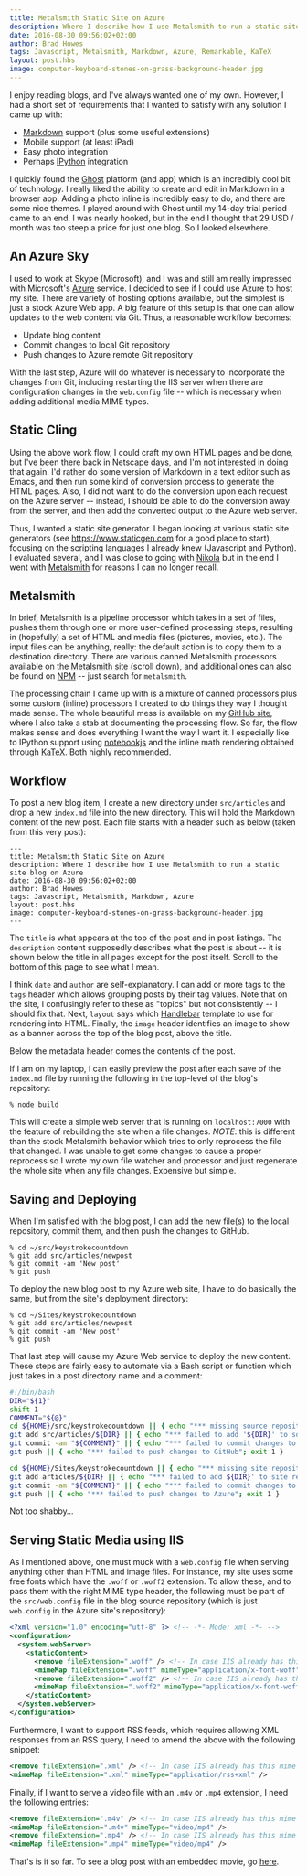 ```yaml
---
title: Metalsmith Static Site on Azure
description: Where I describe how I use Metalsmith to run a static site blog on Azure
date: 2016-08-30 09:56:02+02:00
author: Brad Howes
tags: Javascript, Metalsmith, Markdown, Azure, Remarkable, KaTeX
layout: post.hbs
image: computer-keyboard-stones-on-grass-background-header.jpg
---
```


I enjoy reading blogs, and I've always wanted one of my own. However, I had a short set of requirements that I
wanted to satisfy with any solution I came up with:

* [Markdown](https://daringfireball.net/projects/markdown/) support (plus some useful extensions)
* Mobile support (at least iPad)
* Easy photo integration
* Perhaps [IPython](https://ipython.org/index.html) integration

I quickly found the [Ghost](http://ghost.org) platform (and app) which is an incredibly cool bit of technology.
I really liked the ability to create and edit in Markdown in a browser app. Adding a photo inline is incredibly
easy to do, and there are some nice themes. I played around with Ghost until my 14-day trial period came to an
end. I was nearly hooked, but in the end I thought that 29 USD / month was too steep a price for just one blog.
So I looked elsewhere.

## An Azure Sky

I used to work at Skype (Microsoft), and I was and still am really impressed with Microsoft's
[Azure](http://azure.microsoft.com) service. I decided to see if I could use Azure to host my site. There are
variety of hosting options available, but the simplest is just a stock Azure Web app. A big feature of this
setup is that one can allow updates to the web content via Git. Thus, a reasonable workflow becomes:

* Update blog content
* Commit changes to local Git repository
* Push changes to Azure remote Git repository

With the last step, Azure will do whatever is necessary to incorporate the changes from Git, including
restarting the IIS server when there are configuration changes in the `web.config` file -- which is necessary
when adding additional media MIME types.

## Static Cling

Using the above work flow, I could craft my own HTML pages and be done, but I've been there back in Netscape
days, and I'm not interested in doing that again. I'd rather do some version of Markdown in a text editor such
as Emacs, and then run some kind of conversion process to generate the HTML pages. Also, I did not want to do
the conversion upon each request on the Azure server -- instead, I should be able to do the conversion away from
the server, and then add the converted output to the Azure web server.

Thus, I wanted a static site generator. I began looking at various static site generators (see
https://www.staticgen.com for a good place to start), focusing on the scripting languages I already knew
(Javascript and Python). I evaluated several, and I was close to going with [Nikola](http://www.getnikola.com)
but in the end I went with [Metalsmith](http://metalsmith.io) for reasons I can no longer recall.

## Metalsmith

In brief, Metalsmith is a pipeline processor which takes in a set of files, pushes them through one or more
user-defined processing steps, resulting in (hopefully) a set of HTML and media files (pictures, movies, etc.).
The input files can be anything, really: the default action is to copy them to a destination directory. There
are various canned Metalsmith processors available on the [Metalsmith site](http://metalsmith.io) (scroll down),
and additional ones can also be found on [NPM](https://www.npmjs.com/search?q=metalsmith) -- just search for
`metalsmith`.

The processing chain I came up with is a mixture of canned processors plus some custom (inline) processors I
created to do things they way I thought made sense. The whole beautiful mess is available on my
[GitHub site](https://github.com/bradhowes/keystrokecountdown), where I also take a stab at documenting the
processing flow. So far, the flow makes sense and does everything I want the way I want it. I especially like to
IPython support using [notebookjs](https://github.com/jsvine/notebookjs) and the inline math rendering obtained
through [KaTeX](https://github.com/Khan/KaTeX). Both highly recommended.

## Workflow

To post a new blog item, I create a new directory under `src/articles` and drop a new `index.md` file into the
new directory. This will hold the Markdown content of the new post. Each file starts with a header such as below
(taken from this very post):

```text
---
title: Metalsmith Static Site on Azure
description: Where I describe how I use Metalsmith to run a static site blog on Azure
date: 2016-08-30 09:56:02+02:00
author: Brad Howes
tags: Javascript, Metalsmith, Markdown, Azure
layout: post.hbs
image: computer-keyboard-stones-on-grass-background-header.jpg
---
```

The `title` is what appears at the top of the post and in post listings. The `description` content supposedly
describes what the post is about -- it is shown below the title in all pages except for the post itself.
Scroll to the bottom of this page to see what I mean.

I think `date` and `author` are self-explanatory. I can add or more tags to the `tags` header which allows
grouping posts by their tag values. Note that on the site, I confusingly refer to these as "topics" but not
consistently -- I should fix that. Next, `layout` says which [Handlebar](http://handlebarsjs.com) template to
use for rendering into HTML. Finally, the `image` header identifies an image to show as a banner across the top
of the blog post, above the title.

Below the metadata header comes the contents of the post.

If I am on my laptop, I can easily preview the post after each save of the `index.md` file by running the
following in the top-level of the blog's repository:

```console
% node build
```

This will create a simple web server that is running on `localhost:7000` with the feature of rebuilding the site
when a file changes. *NOTE*: this is different than the stock Metalsmith behavior which tries to only reprocess
the file that changed. I was unable to get some changes to cause a proper reprocess so I wrote my own file
watcher and processor and just regenerate the whole site when any file changes. Expensive but simple.

## Saving and Deploying

When I'm satisfied with the blog post, I can add the new file(s) to the local repository, commit them, and then
push the changes to GitHub.

```console
% cd ~/src/keystrokecountdown
% git add src/articles/newpost
% git commit -am 'New post'
% git push
```

To deploy the new blog post to my Azure web site, I have to do basically the same, but from the site's
deployment directory:

```console
% cd ~/Sites/keystrokecountdown
% git add src/articles/newpost
% git commit -am 'New post'
% git push
```

That last step will cause my Azure Web service to deploy the new content. These steps are fairly easy to
automate via a Bash script or function which just takes in a post directory name and a comment:

```bash
#!/bin/bash
DIR="${1}"
shift 1
COMMENT="${@}"
cd ${HOME}/src/keystrokecountdown || { echo "*** missing source repository"; exit 1 }
git add src/articles/${DIR} || { echo "*** failed to add '${DIR}' to source repository"; exit 1 }
git commit -am "${COMMENT}" || { echo "*** failed to commit changes to source repository"; exit 1 }
git push || { echo "*** failed to push changes to GitHub"; exit 1 }

cd ${HOME}/Sites/keystrokecountdown || { echo "*** missing site repository"; exit 1 }
git add articles/${DIR} || { echo "*** failed to add ${DIR}' to site repository"; exit 1 }
git commit -am "${COMMENT}" || { echo "*** failed to commit changes to site repository"; exit 1 }
git push || { echo "*** failed to push changes to Azure"; exit 1 }
```

Not too shabby…

## Serving Static Media using IIS

As I mentioned above, one must muck with a `web.config` file when serving anything other than HTML and image
files. For instance, my site uses some free fonts which have the `.woff` or `.woff2` extension. To allow these,
and to pass them with the right MIME type header, the following must be part of the `src/web.config` file in the
blog source repository (which is just `web.config` in the Azure site's repository):

```xml
<?xml version="1.0" encoding="utf-8" ?> <!-- -*- Mode: xml -*- -->
<configuration>
  <system.webServer>
    <staticContent>
      <remove fileExtension=".woff" /> <!-- In case IIS already has this mime type -->
      <mimeMap fileExtension=".woff" mimeType="application/x-font-woff" />
      <remove fileExtension=".woff2" /> <!-- In case IIS already has this mime type -->
      <mimeMap fileExtension=".woff2" mimeType="application/x-font-woff" />
    </staticContent>
  </system.webServer>
</configuration>
```

Furthermore, I want to support RSS feeds, which requires allowing XML responses from an RSS query, I need to
amend the above with the following snippet:

```xml
<remove fileExtension=".xml" /> <!-- In case IIS already has this mime type -->
<mimeMap fileExtension=".xml" mimeType="application/rss+xml" />
```

Finally, if I want to serve a video file with an `.m4v` or `.mp4` extension, I need the following entries:

```xml
<remove fileExtension=".m4v" /> <!-- In case IIS already has this mime type -->
<mimeMap fileExtension=".m4v" mimeType="video/mp4" />
<remove fileExtension=".mp4" /> <!-- In case IIS already has this mime type -->
<mimeMap fileExtension=".mp4" mimeType="video/mp4" />
```

That's is it so far. To see a blog post with an embedded movie, go [here](/articles/radardisplay).
